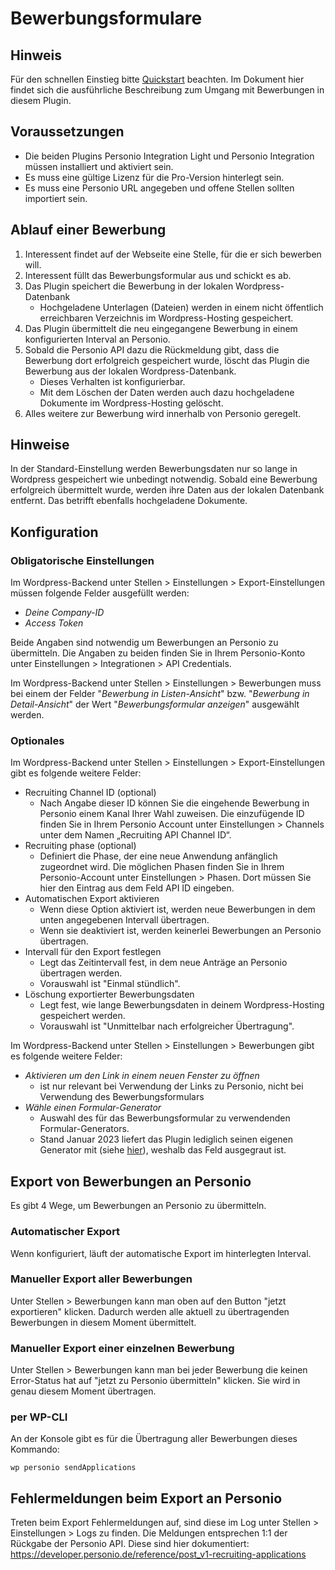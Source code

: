 # Bewerbungsformulare

## Hinweis

Für den schnellen Einstieg bitte [Quickstart](quickstart_de.md) beachten. Im Dokument hier findet sich die ausführliche Beschreibung zum Umgang mit Bewerbungen in diesem Plugin.

## Voraussetzungen

* Die beiden Plugins Personio Integration Light und Personio Integration müssen installiert und aktiviert sein.
* Es muss eine gültige Lizenz für die Pro-Version hinterlegt sein.
* Es muss eine Personio URL angegeben und offene Stellen sollten importiert sein.

## Ablauf einer Bewerbung

1. Interessent findet auf der Webseite eine Stelle, für die er sich bewerben will.
2. Interessent füllt das Bewerbungsformular aus und schickt es ab.
3. Das Plugin speichert die Bewerbung in der lokalen Wordpress-Datenbank
   * Hochgeladene Unterlagen (Dateien) werden in einem nicht öffentlich erreichbaren Verzeichnis im Wordpress-Hosting gespeichert.
4. Das Plugin übermittelt die neu eingegangene Bewerbung in einem konfigurierten Interval an Personio.
5. Sobald die Personio API dazu die Rückmeldung gibt, dass die Bewerbung dort erfolgreich gespeichert wurde, löscht das Plugin die Bewerbung aus der lokalen Wordpress-Datenbank.
   * Dieses Verhalten ist konfigurierbar.
   * Mit dem Löschen der Daten werden auch dazu hochgeladene Dokumente im Wordpress-Hosting gelöscht.
6. Alles weitere zur Bewerbung wird innerhalb von Personio geregelt.
    
## Hinweise

In der Standard-Einstellung werden Bewerbungsdaten nur so lange in Wordpress gespeichert wie unbedingt notwendig. Sobald eine Bewerbung erfolgreich übermittelt wurde, werden ihre Daten aus der lokalen Datenbank entfernt. Das betrifft ebenfalls hochgeladene Dokumente.

## Konfiguration

### Obligatorische Einstellungen

Im Wordpress-Backend unter Stellen > Einstellungen > Export-Einstellungen müssen folgende Felder ausgefüllt werden:

* _Deine Company-ID_
* _Access Token_

Beide Angaben sind notwendig um Bewerbungen an Personio zu übermitteln. Die Angaben zu beiden finden Sie in Ihrem Personio-Konto unter Einstellungen > Integrationen > API Credentials.

Im Wordpress-Backend unter Stellen > Einstellungen > Bewerbungen muss bei einem der Felder "_Bewerbung in Listen-Ansicht_" bzw. "_Bewerbung in Detail-Ansicht_" der Wert "_Bewerbungsformular anzeigen_" ausgewählt werden.

### Optionales

Im Wordpress-Backend unter Stellen > Einstellungen > Export-Einstellungen gibt es folgende weitere Felder:

* Recruiting Channel ID (optional)
  * Nach Angabe dieser ID können Sie die eingehende Bewerbung in Personio einem Kanal Ihrer Wahl zuweisen. Die einzufügende ID finden Sie in Ihrem Personio Account unter Einstellungen > Channels unter dem Namen „Recruiting API Channel ID“.
* Recruiting phase (optional)
  * Definiert die Phase, der eine neue Anwendung anfänglich zugeordnet wird. Die möglichen Phasen finden Sie in Ihrem Personio-Account unter Einstellungen > Phasen. Dort müssen Sie hier den Eintrag aus dem Feld API ID eingeben.
* Automatischen Export aktivieren
  * Wenn diese Option aktiviert ist, werden neue Bewerbungen in dem unten angegebenen Intervall übertragen.
  * Wenn sie deaktiviert ist, werden keinerlei Bewerbungen an Personio übertragen.
* Intervall für den Export festlegen
  * Legt das Zeitintervall fest, in dem neue Anträge an Personio übertragen werden.
  * Vorauswahl ist "Einmal stündlich".
* Löschung exportierter Bewerbungsdaten
  * Legt fest, wie lange Bewerbungsdaten in deinem Wordpress-Hosting gespeichert werden.
  * Vorauswahl ist "Unmittelbar nach erfolgreicher Übertragung".

Im Wordpress-Backend unter Stellen > Einstellungen > Bewerbungen gibt es folgende weitere Felder:

* _Aktivieren um den Link in einem neuen Fenster zu öffnen_
  * ist nur relevant bei Verwendung der Links zu Personio, nicht bei Verwendung des Bewerbungsformulars
* _Wähle einen Formular-Generator_
  * Auswahl des für das Bewerbungsformular zu verwendenden Formular-Generators.
  * Stand Januar 2023 liefert das Plugin lediglich seinen eigenen Generator mit (siehe [hier](personioformulare_de.md)), weshalb das Feld ausgegraut ist.

## Export von Bewerbungen an Personio

Es gibt 4 Wege, um Bewerbungen an Personio zu übermitteln.

### Automatischer Export

Wenn konfiguriert, läuft der automatische Export im hinterlegten Interval.

### Manueller Export aller Bewerbungen

Unter Stellen > Bewerbungen kann man oben auf den Button "jetzt exportieren" klicken. Dadurch werden alle aktuell zu übertragenden Bewerbungen in diesem Moment übermittelt.

### Manueller Export einer einzelnen Bewerbung

Unter Stellen > Bewerbungen kann man bei jeder Bewerbung die keinen Error-Status hat auf "jetzt zu Personio übermitteln" klicken. Sie wird in genau diesem Moment übertragen.

### per WP-CLI

An der Konsole gibt es für die Übertragung aller Bewerbungen dieses Kommando:

`wp personio sendApplications`

## Fehlermeldungen beim Export an Personio

Treten beim Export Fehlermeldungen auf, sind diese im Log unter Stellen > Einstellungen > Logs zu finden. Die Meldungen entsprechen 1:1 der Rückgabe der Personio API. Diese sind hier dokumentiert:
https://developer.personio.de/reference/post_v1-recruiting-applications